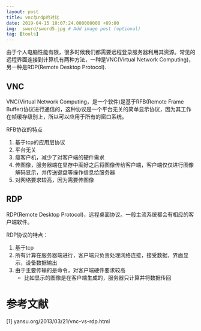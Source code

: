 ```yaml
---
layout: post
title: vnc与rdp的对比
date: 2019-04-15 10:07:24.000000000 +09:00
img:  sword/sword5.jpg # Add image post (optional)
tag: [tools]
---
```

由于个人电脑性能有限，很多时候我们都需要远程登录服务器利用其资源。常见的远程界面连接到计算机有两种方法，一种是VNC(Virtual Network Computing)，另一种是RDP(Remote Desktop Protocol).

## VNC
VNC(Virtual Network Computing，是一个软件)是基于RFB(Remote Frame Buffer)协议进行通信的，这种协议是一个平台无关的简单显示协议，因为其工作在帧缓存级别上，所以可以应用于所有的窗口系统。

RFB协议的特点
1. 基于tcp的应用层协议
2. 平台无关
3. 瘦客户机，减少了对客户端的硬件需求
4. 传图像，服务器端在显存中画好之后将图像传给客户端，客户端仅仅进行图像解码显示，并传送键盘等操作信息给服务器
5. 对网络要求较高，因为需要传图像

## RDP
RDP(Remote Desktop Protocol)，远程桌面协议。一般主流系统都会有相应的客户端软件。

RDP协议的特点：
1. 基于tcp
2. 所有计算在服务器端进行，客户端只负责处理网络连接，接受数据，界面显示，设备数据输出
3. 由于主要传输的是命令，对客户端硬件要求较高
    - 比如显示的图像是在客户端生成的，服务器只计算并将数据传回

# 参考文献
[1] yansu.org/2013/03/21/vnc-vs-rdp.html

